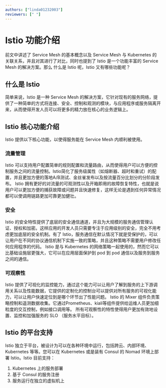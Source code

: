 ```yaml
---
authors: ["linda01232003"]
reviewers: [" "]
---
```


# Istio 功能介绍
前文中讲述了 Service Mesh 的基本概念以及 Service Mesh 与 Kubernetes 的关联关系，并且对其进行了对比，同时也提到了 Istio 是一个功能丰富的 Service Mesh 的解决方案。那么 什么是 Istio 呢，Istio 又有哪些功能呢？

##  什么是 Istio
简单来说，Istio 是一种 Service Mesh 的解决方案，它针对现有的服务网络，提供了一种简单的方式将连接、安全、控制和观测的模块，与应用程序或服务隔离开来，从而使得开发人员可以将更多的精力放在核心的业务逻辑上。

##   Istio 核心功能介绍
Istio 提供以下核心功能，以使得服务能在 Service Mesh 内顺利被使用。

###   流量管理
Istio 可以支持用户配置简单的规则配置和流量路由，从而使得用户可以方便的控制服务之间的流量控制。Istio简化了服务级属性（如熔断器、超时和重试）的配置，并且更加方便的落地A/B测试、金丝雀发布以及按流量百分比划分的分阶段发布。
Istio 拥有更好的对流量的可观测性以及开箱即用的故障恢复特性，也就是说用户可以更加方便的捕获故障或问题并且快速修复，这样无论是遇到任何异常情况都可以使调用链路更加可靠更加健壮。

###  安全
Istio 的安全特性提供了底层的安全通信通道，并且为大规模的服务通信管理认证、授权和加密。这样应用的开发人员只需要专注于应用级别的安全，完全不用考虑更加底层的安全机制。有了 Istio，服务通信在默认情况下就是受保护的，可以让用户在不同的协议通信机制下实施一致的策略，并且这种策略不需要用户修改任何应用程序的代码。
Istio 是与 Kubernetes 的网络策略一起使用的，然而它可以比基础设施层更强大，它可以在应用层面保护到 pod 到 pod 通信以及服务到服务之间的通信。

###  可观察性
Istio 提供了可视化的监控能力，通过这个能力可以让用户了解到服务的上下游调用关系以及性能数据，它提供的定制化的控制台可以提供对所有服务的可视化能力，可以让用户快速定位到是哪个环节出了性能问题。
Istio 的 Mixer 组件负责策略控制和遥测数据收集。它通过Prometheus、kiali等组件提供给运维人员更加细粒度的交互控制，例如接口调用等。
所有可观察性的特性使得用户更加有效地设置、监控和加强服务的 SLO （服务水平目标）。

##   Istio 的平台支持
Istio 独立于平台，被设计为可以在各种环境中运行，包括跨云、内部环境、Kubernetes 等等。您可以在 Kubernetes 或是装有 Consul 的 Nomad 环境上部署 Istio。Istio 目前支持：
1. Kubernetes 上的服务部署
1. 基于 Consul 的服务注册
1. 服务运行在独立的虚拟机上